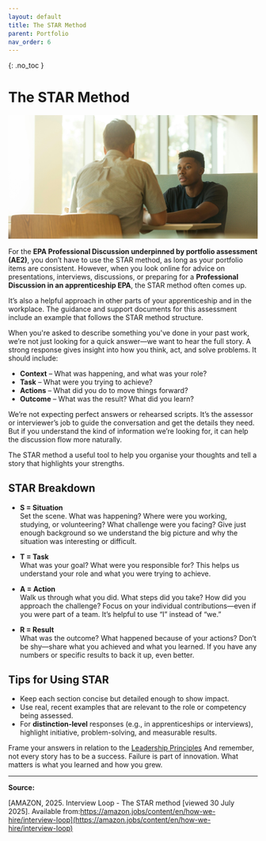 ```yaml
---
layout: default
title: The STAR Method
parent: Portfolio
nav_order: 6
---
```


{: .no_toc }


# The STAR Method

![Discussion](../images/linkedin-sales-solutions-W3Jl3jREpDY-unsplash.jpg)

For the **EPA Professional Discussion underpinned by portfolio assessment (AE2)**, you don’t have to use the STAR method, as long as your portfolio items are consistent. However, when you look online for advice on presentations, interviews, discussions, or preparing for a **Professional Discussion in an apprenticeship EPA**, the STAR method often comes up.

It’s also a helpful approach in other parts of your apprenticeship and in the workplace. The guidance and support documents for this assessment include an example that follows the STAR method structure.

When you're asked to describe something you've done in your past work, we’re not just looking for a quick answer—we want to hear the full story. A strong response gives insight into how you think, act, and solve problems. It should include:

- **Context** – What was happening, and what was your role?
- **Task** – What were you trying to achieve?
- **Actions** – What did you do to move things forward?
- **Outcome** – What was the result? What did you learn?

We’re not expecting perfect answers or rehearsed scripts. It’s the assessor or interviewer’s job to guide the conversation and get the details they need. But if you understand the kind of information we’re looking for, it can help the discussion flow more naturally.

The STAR method a useful tool to help you organise your thoughts and tell a story that highlights your strengths.

## STAR Breakdown

- **S = Situation**  
  Set the scene. What was happening? Where were you working, studying, or volunteering? What challenge were you facing? Give just enough background so we understand the big picture and why the situation was interesting or difficult.

- **T = Task**  
  What was your goal? What were you responsible for? This helps us understand your role and what you were trying to achieve.

- **A = Action**  
  Walk us through what you did. What steps did you take? How did you approach the challenge? Focus on your individual contributions—even if you were part of a team. It’s helpful to use “I” instead of “we.”

- **R = Result**  
  What was the outcome? What happened because of your actions? Don’t be shy—share what you achieved and what you learned. If you have any numbers or specific results to back it up, even better.

## Tips for Using STAR

- Keep each section concise but detailed enough to show impact.
- Use real, recent examples that are relevant to the role or competency being assessed.
- For **distinction-level** responses (e.g., in apprenticeships or interviews), highlight initiative, problem-solving, and measurable results.

Frame your answers in relation to the [Leadership Principles]([https://www.amazon.jobs/content/en-gb/-principles](https://www.amazon.jobs/content/en/our-workplace/leadership-principles)) And remember, not every story has to be a success. Failure is part of innovation. What matters is what you learned and how you grew.

---

**Source:**  

[AMAZON, 2025. Interview Loop - The STAR method [viewed 30 July 2025]. Available from:https://amazon.jobs/content/en/how-we-hire/interview-loop](https://amazon.jobs/content/en/how-we-hire/interview-loop)
